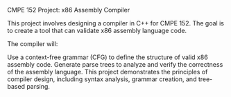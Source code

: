 CMPE 152 Project: x86 Assembly Compiler

This project involves designing a compiler in C++ for CMPE 152. The goal is to create a tool that can validate x86 assembly language code.

The compiler will:

Use a context-free grammar (CFG) to define the structure of valid x86 assembly code.
Generate parse trees to analyze and verify the correctness of the assembly language.
This project demonstrates the principles of compiler design, including syntax analysis, grammar creation, and tree-based parsing.
